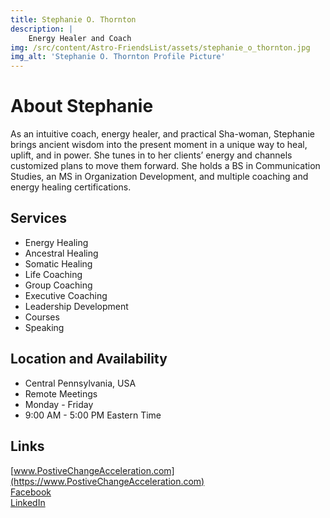 ```yaml
---
title: Stephanie O. Thornton
description: |
    Energy Healer and Coach
img: /src/content/Astro-FriendsList/assets/stephanie_o_thornton.jpg
img_alt: 'Stephanie O. Thornton Profile Picture'
---
```


# About Stephanie
As an intuitive coach, energy healer, and practical Sha-woman, Stephanie brings ancient wisdom into the present moment in a unique way to heal, uplift, and in power.  She tunes in to her clients’ energy and channels customized plans to move them forward. She holds a BS in Communication Studies, an MS in Organization Development, and multiple coaching and energy healing certifications.

## Services
* Energy Healing
* Ancestral Healing 
* Somatic Healing  
* Life Coaching
* Group Coaching
* Executive Coaching
* Leadership Development
* Courses
* Speaking

## Location and Availability
* Central Pennsylvania, USA
* Remote Meetings
* Monday - Friday
* 9:00 AM - 5:00 PM Eastern Time

## Links
[www.PostiveChangeAcceleration.com](https://www.PostiveChangeAcceleration.com)  
[Facebook](https://www.facebook.com/stephanie.oconnell1010)  
[LinkedIn](https://www.linkedin.com/in/stephanieoconnell/)

